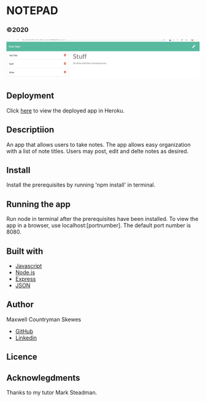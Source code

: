 # NOTEPAD
### ©2020

![Alt text](./readmeNotepad.png?raw=true "AppImage")

## Deployment
Click [here](https://sheltered-cove-32541.herokuapp.com/) to view the deployed app in Heroku.

## Descriptiion
An app that allows users to take notes. The app allows easy organization with a list of note titles. Users may post, edit and delte notes as desired.

## Install
Install the prerequisites by running 'npm install' in terminal.

## Running the app
Run node in terminal after the prerequisites have been installed. To view the app in a browser, use localhost:[portnumber]. The default port number is 8080.

## Built with
* [Javascript](https://www.javascript.com/)
* [Node.js](https://nodejs.org/en/)
* [Express](https://expressjs.com/)
* [JSON](https://www.json.org/json-en.html)

## Author
Maxwell Countryman Skewes
- [GitHub](https://github.com/maxskewes)
- [Linkedin](https://www.linkedin.com/in/max-skewes-8598ba194/)

## Licence


## Acknowlegdments
Thanks to my tutor Mark Steadman.



